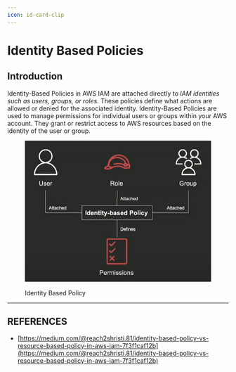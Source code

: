```yaml
---
icon: id-card-clip
---
```


# Identity Based Policies

## Introduction

Identity-Based Policies in AWS IAM are attached directly to _IAM identities such as users, groups, or roles_. These policies define what actions are allowed or denied for the associated identity. Identity-Based Policies are used to manage permissions for individual users or groups within your AWS account. They grant or restrict access to AWS resources based on the identity of the user or group.

<figure><img src="../../../../.gitbook/assets/image (232).png" alt=""><figcaption><p>Identity Based Policy</p></figcaption></figure>

***

## REFERENCES

* [https://medium.com/@reach2shristi.81/identity-based-policy-vs-resource-based-policy-in-aws-iam-7f3f1caf12b](https://medium.com/@reach2shristi.81/identity-based-policy-vs-resource-based-policy-in-aws-iam-7f3f1caf12b)



